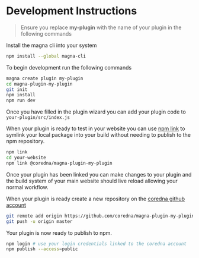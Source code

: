 # Development Instructions

> Ensure you replace **my-plugin** with the name of your plugin in the following commands

Install the magna cli into your system
```bash
npm install --global magna-cli
```

To begin development run the following commands
```bash
magna create plugin my-plugin
cd magna-plugin-my-plugin
git init
npm install
npm run dev
```

Once you have filled in the plugin wizard you can add your plugin code to `your-plugin/src/index.js`

When your plugin is ready to test in your website you can use [npm link](https://docs.npmjs.com/cli/link.html) to symlink your local package into your build without needing to publish to the npm repository.
```bash
npm link
cd your-website
npm link @coredna/magna-plugin-my-plugin
```

Once your plugin has been linked you can make changes to your plugin and the build system of your main website should live reload allowing your normal workflow.

When your plugin is ready create a new repository on the [coredna github account](https://github.com/organizations/coredna/repositories/new)
```bash
git remote add origin https://github.com/coredna/magna-plugin-my-plugin.git
git push -u origin master
```

Your plugin is now ready to publish to npm.
```bash
npm login # use your login credentials linked to the coredna account
npm publish --access=public
```


